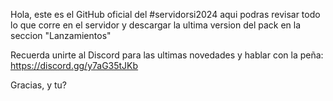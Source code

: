 Hola, este es el GitHub oficial del #servidorsi2024 aqui podras revisar todo lo que corre en el servidor y descargar la ultima version del pack en la seccion "Lanzamientos"

Recuerda unirte al Discord para las ultimas novedades y hablar con la peña: https://discord.gg/y7aG35tJKb

Gracias, y tu?
